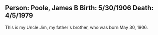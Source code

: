 Person: Poole, James B
Birth: 5/30/1906
Death: 4/5/1979
---
This is my Uncle Jim, my father's brother, who was born May 30, 1906.
